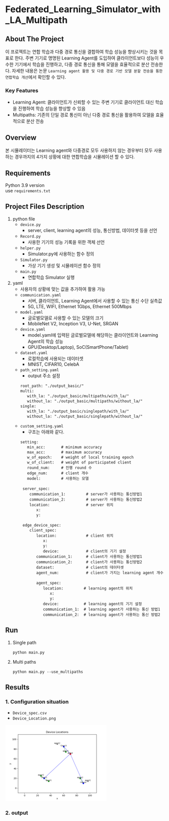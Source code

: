 # Federated_Learning_Simulator_with_LA_Multipath
## About The Project
이 프로젝트는 연합 학습과 다중 경로 통신을 결합하여 학습 성능을 향상시키는 것을 목표로 한다. 주변 기기로 명명된 Learning Agent를 도입하여 클라이언트보다 성능이 우수한 기기에서 학습을 진행하고, 다중 경로 통신을 통해 모델을 효율적으로 분산 전송한다. 자세한 내용은 논문 `Learning agent 활용 및 다중 경로 기반 모델 분할 전송을 통한 연합학습 개선`에서 확인할 수 있다. 
### Key Features
- Learning Agent: 클라이언트가 신뢰할 수 있는 주변 기기로 클라이언트 대신 학습을 진행하여 학습 성능을 향상할 수 있음
- Multipaths: 기존의 단일 경로 통신이 아닌 다중 경로 통신을 활용하여 모델을 효율적으로 분산 전송
## Overview
본 시뮬레이터는 Learning agent와 다중경로 모두 사용하지 않는 경우부터 모두 사용하는 경우까지의 4가지 상황에 대한 연합학습을 시뮬레이션 할 수 있다. 
## Requirements
Python 3.9 version  
use `requirements.txt`
## Project Files Description 
1. python file
   - `device.py`
     - server, client, learning agent의 성능, 통신방법, 데이터셋 등을 선언
   - `Record.py`
      - 사용한 기기의 성능 기록을 위한 객체 선언 
   - `helper.py`
      - Simulator.py에 사용하는 함수 정의
   - `Simulator.py`
      - 가상 기기 생성 및 시뮬레이션 함수 정의
   - `main.py`
      - 연합학습 Simulator 실행
2. yaml
   - 사용자의 상황에 맞는 값을 추가하여 활용 가능
   - `communication.yaml`
     - 서버, 클라이언트, Learning Agent에서 사용할 수 있는 통신 수단 실측값
     - 5G, LTE, WIFI, Ethernet 1Gbps, Ethernet 500Mbps
   - `model.yaml`
      - 글로벌모델로 사용할 수 있는 모델의 크기
      - MobileNet V2, Inception V3, U-Net, SRGAN
   - `device.yaml`
      - model.yaml에 입력된 글로벌모델에 해당하는 클라이언트와 Learning Agent의 학습 성능
      - GPU(Desktop/Laptop), SoC(SmartPhone/Tablet)
   - `dataset.yaml`
      - 로컬학습에 사용되는 데이터셋
      - MNIST, CIFAR10, CelebA
   - `path_setting.yaml`
     - output 주소 설정
     ```
     root_path: "./output_basic/"
     multi:
        with_la: "./output_basic/multipaths/with_la/"
        without_la: "./output_basic/multipaths/without_la/"
     single:
        with_la: "./output_basic/singlepath/with_la/"
        without_la: "./output_basic/singlepath/without_la/"
     ```
   - `custom_setting.yaml`
      - 구조는 아래와 같다.
     ```
     setting:
        min_acc:       # minimum accuracy  
        max_acc:       # maximum accuracy  
        w_of_epoch:    # weight of local training epoch  
        w_of_client:   # weight of participated client  
        round_num:     # 진행 round 수  
        edge_num:      # client 개수  
        model:         # 사용하는 모델  

      server_spec:
         communication_1:         # server가 사용하는 통신방법1
         communication_2:         # server가 사용하는 통신방법2
         location:                # server 위치
            x: 
            y: 
     
      edge_device_spec:
         client_spec:
            location:             # client 위치
               x: 
               y: 
               device:            # client의 기기 설정 
            communication_1:      # client가 사용하는 통신방법1
            communication_2:      # client가 사용하는 통신방법2
            dataset:              # client의 데이터셋
            agent_num:            # client가 가지는 learning agent 개수
     
            agent_spec:
               location:         # learning agent의 위치
                  x: 
                  y:
               device:           # learning agent의 기기 설정
               communication_1:  # learning agent가 사용하는 통신 방법1
               communication_2:  # learning agent가 사용하는 통신 방법2
     ```
## Run
1. Single path
   ```
   python main.py
   ```
2. Multi paths
   ```
   python main.py --use_multipaths
   ```
## Results
### 1. Configuration situation
 - `Device_spec.csv`
 - `Device_Location.png`
 <img src="output_basic/Device_Location.png" width="320" height="240"/>
   
### 2. output
